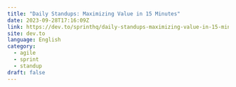 ```yaml
---
title: "Daily Standups: Maximizing Value in 15 Minutes"
date: 2023-09-28T17:16:09Z
link: https://dev.to/sprinthq/daily-standups-maximizing-value-in-15-minutes-15pc?utm_medium=RSS&utm_source=news.12bit.vn
site: dev.to
language: English
category:
  - agile
  - sprint
  - standup
draft: false
---
```

